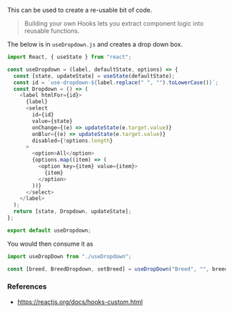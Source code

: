 This can be used to create a re-usable bit of code.

> Building your own Hooks lets you extract component logic into reusable functions.

The below is in `useDropdown.js` and creates a drop down box.

```js
import React, { useState } from "react";

const useDropdown = (label, defaultState, options) => {
  const [state, updateState] = useState(defaultState);
  const id = `use-dropdown-${label.replace(" ", "").toLowerCase()}`;
  const Dropdown = () => (
    <label htmlFor={id}>
      {label}
      <select
        id={id}
        value={state}
        onChange={(e) => updateState(e.target.value)}
        onBlur={(e) => updateState(e.target.value)}
        disabled={!options.length}
      >
        <option>All</option>
        {options.map((item) => (
          <option key={item} value={item}>
            {item}
          </option>
        ))}
      </select>
    </label>
  );
  return [state, Dropdown, updateState];
};

export default useDropdown;
```

You would then consume it as

```js
import useDropDown from "./useDropdown";

const [breed, BreedDropdown, setBreed] = useDropDown("Breed", "", breeds);
```

### References

- https://reactjs.org/docs/hooks-custom.html
